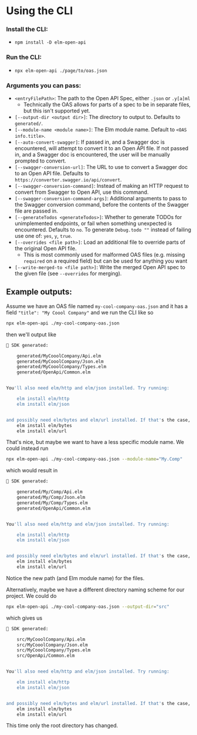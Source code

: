 # Using the CLI

### Install the CLI:

-   `npm install -D elm-open-api`

### Run the CLI:

-   `npx elm-open-api ./page/to/oas.json`

### Arguments you can pass:

-   `<entryFilePath>`: The path to the Open API Spec, either `.json` or `.y[a]ml`
    -   Technically the OAS allows for parts of a spec to be in separate files, but this isn't supported yet.
-   `[--output-dir <output dir>]`: The directory to output to. Defaults to `generated/`.
-   `[--module-name <module name>]`: The Elm module name. Default to `<OAS info.title>`.
-   `[--auto-convert-swagger]`: If passed in, and a Swagger doc is encountered, will attempt to convert it to an Open API file. If not passed in, and a Swagger doc is encountered, the user will be manually prompted to convert.
-   `[--swagger-conversion-url]`: The URL to use to convert a Swagger doc to an Open API file. Defaults to `https://converter.swagger.io/api/convert`.
-   `[--swagger-conversion-command]`: Instead of making an HTTP request to convert from Swagger to Open API, use this command.
-   `[--swagger-conversion-command-args]`: Additional arguments to pass to the Swagger conversion command, before the contents of the Swagger file are passed in.
-   `[--generateTodos <generateTodos>]`: Whether to generate TODOs for unimplemented endpoints, or fail when something unexpected is encountered. Defaults to `no`. To generate `Debug.todo ""` instead of failing use one of: `yes`, `y`, `true`.
-   `[--overrides <file path>]`: Load an additional file to override parts of the original Open API file.
    - This is most commonly used for malformed OAS files (e.g. missing `required` on a required field) but can be used for anything you want
-   `[--write-merged-to <file path>]`: Write the merged Open API spec to the given file (see `--overrides` for merging).
## Example outputs:

Assume we have an OAS file named `my-cool-company-oas.json` and it has a field `"title": "My Coool Company"` and we run the CLI like so

```sh
npx elm-open-api ./my-cool-company-oas.json
```

then we'll output like

```sh
🎉 SDK generated:

    generated/MyCooolCompany/Api.elm
    generated/MyCooolCompany/Json.elm
    generated/MyCooolCompany/Types.elm
    generated/OpenApi/Common.elm


You'll also need elm/http and elm/json installed. Try running:

    elm install elm/http
    elm install elm/json


and possibly need elm/bytes and elm/url installed. If that's the case, try running:
    elm install elm/bytes
    elm install elm/url
```

That's nice, but maybe we want to have a less specific module name. We could instead run

```sh
npx elm-open-api ./my-cool-company-oas.json --module-name="My.Comp"
```

which would result in

```sh
🎉 SDK generated:

    generated/My/Comp/Api.elm
    generated/My/Comp/Json.elm
    generated/My/Comp/Types.elm
    generated/OpenApi/Common.elm


You'll also need elm/http and elm/json installed. Try running:

    elm install elm/http
    elm install elm/json


and possibly need elm/bytes and elm/url installed. If that's the case, try running:
    elm install elm/bytes
    elm install elm/url
```

Notice the new path (and Elm module name) for the files.

Alternatively, maybe we have a different directory naming scheme for our project. We could do

```sh
npx elm-open-api ./my-cool-company-oas.json --output-dir="src"
```

which gives us

```sh
🎉 SDK generated:

    src/MyCooolCompany/Api.elm
    src/MyCooolCompany/Json.elm
    src/MyCooolCompany/Types.elm
    src/OpenApi/Common.elm


You'll also need elm/http and elm/json installed. Try running:

    elm install elm/http
    elm install elm/json


and possibly need elm/bytes and elm/url installed. If that's the case, try running:
    elm install elm/bytes
    elm install elm/url
```

This time only the root directory has changed.
